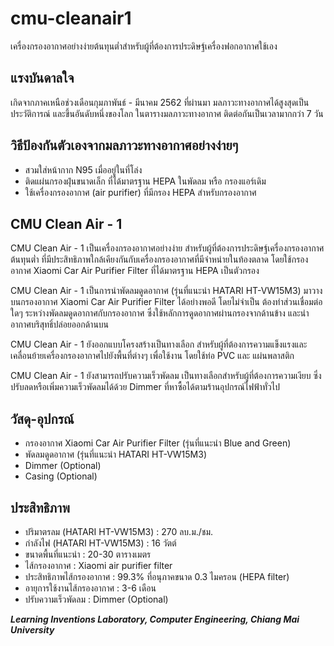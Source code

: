 # cmu-cleanair1
เครื่องกรองอากาศอย่างง่ายต้นทุนต่ำสำหรับผู้ที่ต้องการประดิษฐ์เครื่องฟอกอากาศใช้เอง

## แรงบันดาลใจ
เกิดจากภาคเหนือช่วงเดือนกุมภาพันธ์ - มีนาคม 2562 ที่ผ่านมา
มลภาวะทางอากาศได้สูงสุดเป็นประวัติการณ์ และขึ้นอันดับหนึ่งของโลก
ในตารางมลภาวะทางอากาศ ติดต่อกันเป็นเวลามากกว่า 7 วัน

## วิธีป้องกันตัวเองจากมลภาวะทางอากาศอย่างง่ายๆ 
* สวมใส่หน้ากาก N95 เมื่ออยู่ในที่โล่ง
* ติดแผ่นกรองฝุ่นขนาดเล็ก ที่ได้มาตรฐาน HEPA ในพัดลม หรือ กรองแอร์เดิม
* ใช้เครื่องกรองอากาศ (air purifier) ที่มีกรอง HEPA สำหรับกรองอากาศ

## CMU Clean Air - 1  
CMU Clean Air - 1 เป็นเครื่องกรองอากาศอย่างง่าย
สำหรับผู้ที่ต้องการประดิษฐ์เครื่องกรองอากาศต้นทุนต่ำ
ที่มีประสิทธิภาพใกล้เคียงกันกับเครื่องกรองอากาศที่มีจำหน่ายในท้องตลาด
โดยใช้กรองอากาศ Xiaomi Car Air Purifier Filter ที่ได้มาตรฐาน HEPA เป็นตัวกรอง

CMU Clean Air - 1 เป็นการนำพัดลมดูดอากาศ (รุ่นที่แนะนำ HATARI HT-VW15M3)
มาวางบนกรองอากาศ Xiaomi Car Air Purifier Filter ได้อย่างพอดี โดยไม่จำเป็น
ต้องทำส่วนเชื่อมต่อใดๆ ระหว่างพัดลมดูดอากาศกับกรองอากาศ
ซึ่งใช้หลักการดูดอากาศผ่านกรองจากด้านข้าง และนำอากาศบริสุทธิ์ปล่อยออกด้านบน 

CMU Clean Air - 1 ยังออกแบบโครงสร้างเป็นทางเลือก
สำหรับผู้ที่ต้องการความแข็งแรงและเคลื่อนย้ายเครื่องกรองอากาศไปยังพื้นที่ต่างๆ เพื่อใช้งาน โดยใช้ท่อ PVC และ แผ่นพลาสติก

CMU Clean Air - 1 ยังสามารถปรับความเร็วพัดลม เป็นทางเลือกสำหรับผู้ที่ต้องการความเงียบ ซึ่งปรับลดหรือเพิ่มความเร็วพัดลมได้ด้วย Dimmer ที่หาซื้อได้ตามร้านอุปกรณ์ไฟฟ้าทั่วไป 

## วัสดุ-อุปกรณ์
- กรองอากาศ Xiaomi Car Air Purifier Filter (รุ่นที่แนะนำ Blue and Green)
- พัดลมดูดอากาศ  (รุ่นที่แนะนำ HATARI HT-VW15M3)
- Dimmer (Optional)
- Casing (Optional) 

## ประสิทธิภาพ
- ปริมาตรลม (HATARI HT-VW15M3) 	      : 270 ลบ.ม./ชม.
- กำลังไฟ  (HATARI HT-VW15M3) 	        : 16 วัตต์
- ขนาดพื้นที่แนะนำ					                   : 20-30 ตารางเมตร
- ไส้กรองอากาศ : Xiaomi air purifier filter
- ประสิทธิภาพไส้กรองอากาศ : 99.3% ที่อนุภาคขนาด 0.3 ไมครอน (HEPA filter)
- อายุการใช้งานไส้กรองอากาศ                    : 3-6 เดือน
- ปรับความเร็วพัดลม					: Dimmer (Optional)

***Learning Inventions Laboratory, Computer Engineering, Chiang Mai University***
